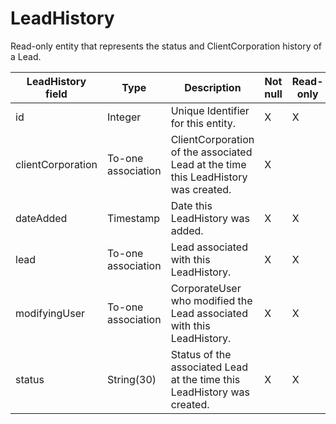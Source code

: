 # LeadHistory

Read-only entity that represents the status and ClientCorporation history of a Lead.

| **LeadHistory field** | **Type** | **Description** | **Not null** | **Read-only** |
| --- | --- | --- | --- | --- |
| id | Integer | Unique Identifier for this entity. | X | X |
| clientCorporation | To-one association | ClientCorporation of the associated Lead at the time this LeadHistory was created. | X | |
| dateAdded | Timestamp | Date this LeadHistory was added. | X | X |
| lead | To-one association | Lead associated with this LeadHistory. | X | X |
| modifyingUser | To-one association | CorporateUser who modified the Lead associated with this LeadHistory. | X | X |
| status | String(30) | Status of the associated Lead at the time this LeadHistory was created. | X | X |